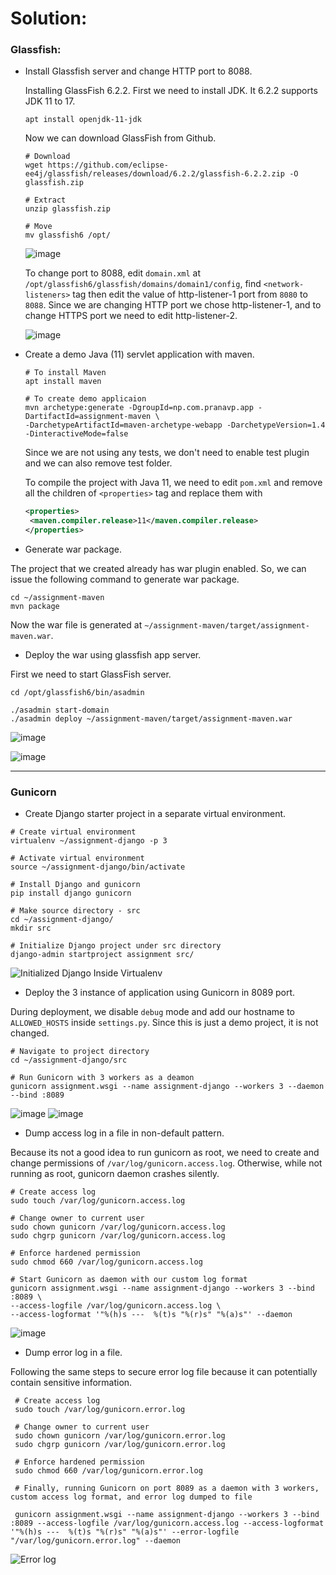 # Solution:

### Glassfish:
 - Install Glassfish server and change HTTP port to 8088.

    Installing GlassFish 6.2.2. First we need to install JDK. It 6.2.2 supports JDK 11 to 17.
    
      ```console
      apt install openjdk-11-jdk
      ```

      Now we can download GlassFish from Github.

      ```console
      # Download
      wget https://github.com/eclipse-ee4j/glassfish/releases/download/6.2.2/glassfish-6.2.2.zip -O glassfish.zip

      # Extract
      unzip glassfish.zip

      # Move
      mv glassfish6 /opt/
      ```
      
      ![image](https://user-images.githubusercontent.com/23631617/141667457-a2a6693b-41f5-42be-ad7e-65fe294396fc.png)

      To change port to 8088, edit `domain.xml` at `/opt/glassfish6/glassfish/domains/domain1/config`, find `<network-listeners>` tag then edit the value of
      http-listener-1 port from `8080` to `8088`. Since we are changing HTTP port we chose http-listener-1, and to change HTTPS port we need to edit http-listener-2.
      
      ![image](https://user-images.githubusercontent.com/23631617/141667640-0288875b-49a2-4f44-80fa-d514ef3ce2cf.png)


 - Create a demo Java (11) servlet application with maven.
   
   ```console
   # To install Maven
   apt install maven
   
   # To create demo applicaion
   mvn archetype:generate -DgroupId=np.com.pranavp.app -DartifactId=assignment-maven \
   -DarchetypeArtifactId=maven-archetype-webapp -DarchetypeVersion=1.4 -DinteractiveMode=false
   ```
   
   Since we are not using any tests, we don't need to enable test plugin and we can also remove test folder.
   
   To compile the project with Java 11, we need to edit `pom.xml` and remove all the children of `<properties>` tag and replace them with
   
   ```xml
   <properties>
    <maven.compiler.release>11</maven.compiler.release>
   </properties>
   ```

 - Generate war package.

  The project that we created already has war plugin enabled. So, we can issue the following command to generate war package.
  
  ```console
  cd ~/assignment-maven
  mvn package
  ```
  
  Now the war file is generated at `~/assignment-maven/target/assignment-maven.war`.
 
 - Deploy the war using glassfish app server.

 First we need to start GlassFish server.
 
 ```console
 cd /opt/glassfish6/bin/asadmin
 
 ./asadmin start-domain
 ./asadmin deploy ~/assignment-maven/target/assignment-maven.war
 ```

 ![image](https://user-images.githubusercontent.com/23631617/141670169-556012c0-e0ab-4eaf-9657-5a3afa19b9fe.png)
 
 ![image](https://user-images.githubusercontent.com/23631617/141670205-9592bf38-6558-46d7-a325-38ad7228c098.png)

---

### Gunicorn
 - Create Django starter project in a separate virtual environment.

 ```console
 # Create virtual environment
 virtualenv ~/assignment-django -p 3
 
 # Activate virtual environment
 source ~/assignment-django/bin/activate
 
 # Install Django and gunicorn
 pip install django gunicorn
 
 # Make source directory - src
 cd ~/assignment-django/
 mkdir src
 
 # Initialize Django project under src directory
 django-admin startproject assignment src/
 ```
 
 ![Initialized Django Inside Virtualenv](https://user-images.githubusercontent.com/23631617/141670629-f8ba5e7d-df76-4251-af38-5ee43777c104.png)
 
 - Deploy the 3 instance of application using Gunicorn in 8089 port.

 During deployment, we disable `debug` mode and add our hostname to `ALLOWED_HOSTS` inside `settings.py`. Since this is just a demo project, it is not changed.
 
 ```console
 # Navigate to project directory
 cd ~/assignment-django/src
 
 # Run Gunicorn with 3 workers as a deamon
 gunicorn assignment.wsgi --name assignment-django --workers 3 --daemon --bind :8089
 ```
 
 ![image](https://user-images.githubusercontent.com/23631617/141671811-e7b0c301-1490-45dd-a95e-45603e297f57.png)
 ![image](https://user-images.githubusercontent.com/23631617/141671828-8fa88cf7-9fd4-4ed1-b3b0-bdb314a5e514.png) 


 - Dump access log in a file in non-default pattern.

 Because its not a good idea to run gunicorn as root, we need to create and change permissions of `/var/log/gunicorn.access.log`. Otherwise, while not running
 as root, gunicorn daemon crashes silently.
 
 ```console
 # Create access log
 sudo touch /var/log/gunicorn.access.log
 
 # Change owner to current user
 sudo chown gunicorn /var/log/gunicorn.access.log
 sudo chgrp gunicorn /var/log/gunicorn.access.log
 
 # Enforce hardened permission
 sudo chmod 660 /var/log/gunicorn.access.log
 
 # Start Gunicorn as daemon with our custom log format
 gunicorn assignment.wsgi --name assignment-django --workers 3 --bind :8089 \
 --access-logfile /var/log/gunicorn.access.log \
 --access-logformat '"%(h)s ---  %(t)s "%(r)s" "%(a)s"' --daemon
 ```
 
 ![image](https://user-images.githubusercontent.com/23631617/141682305-99c12700-ffc1-4c7f-bb77-336ff05088fc.png)

 
 - Dump error log in a file.

Following the same steps to secure error log file because it can potentially contain sensitive information.

```console
 # Create access log
 sudo touch /var/log/gunicorn.error.log
 
 # Change owner to current user
 sudo chown gunicorn /var/log/gunicorn.error.log
 sudo chgrp gunicorn /var/log/gunicorn.error.log
 
 # Enforce hardened permission
 sudo chmod 660 /var/log/gunicorn.error.log
 
 # Finally, running Gunicorn on port 8089 as a daemon with 3 workers, custom access log format, and error log dumped to file
 
 gunicorn assignment.wsgi --name assignment-django --workers 3 --bind :8089 --access-logfile /var/log/gunicorn.access.log --access-logformat '"%(h)s ---  %(t)s "%(r)s" "%(a)s"' --error-logfile "/var/log/gunicorn.error.log" --daemon
 ```
 
 ![Error log](https://user-images.githubusercontent.com/23631617/141682686-bf72bb8c-66bb-474c-b378-75c28bc00434.png)

